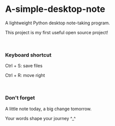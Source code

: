 # A-simple-desktop-note
<p> A lightweight Python desktop note-taking program. </p>
<p> This project is my first useful open source project!</p>

<br>

### Keyboard shortcut
<p> Ctrl + S: save files </p>
<p> Ctrl + R: move right </p>

<br>

### Don't forget
<p> A little note today, a big change tomorrow. </p>
<p> Your words shape your journey ^_^ </p>
